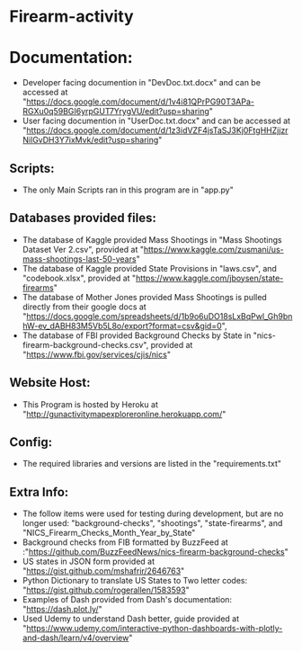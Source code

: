 # Firearm-activity
# Documentation:
* Developer facing documention in "DevDoc.txt.docx" and can be accessed at "https://docs.google.com/document/d/1v4i81QPrPG90T3APa-RGXu0q59BGI6yrpGUT7YrygVU/edit?usp=sharing"
* User facing documention in "UserDoc.txt.docx" and can be accessed at "https://docs.google.com/document/d/1z3idVZF4jsTaSJ3Kj0FtgHHZjjzrNilGvDH3Y7ixMvk/edit?usp=sharing"
## Scripts:
* The only Main Scripts ran in this program are in "app.py"
## Databases provided files:
* The database of Kaggle provided Mass Shootings in "Mass Shootings Dataset Ver 2.csv", provided at "https://www.kaggle.com/zusmani/us-mass-shootings-last-50-years"
* The database of Kaggle provided State Provisions in "laws.csv", and "codebook.xlsx", provided at "https://www.kaggle.com/jboysen/state-firearms"
* The database of Mother Jones provided Mass Shootings is pulled directly from their google docs at "https://docs.google.com/spreadsheets/d/1b9o6uDO18sLxBqPwl_Gh9bnhW-ev_dABH83M5Vb5L8o/export?format=csv&gid=0",
* The database of FBI provided Background Checks by State in "nics-firearm-background-checks.csv", provided at "https://www.fbi.gov/services/cjis/nics"
## Website Host:
* This Program is hosted by Heroku at "http://gunactivitymapexploreronline.herokuapp.com/"
## Config:
* The required libraries and versions are listed in the "requirements.txt"
## Extra Info:
* The follow items were used for testing during development, but are no longer used: "background-checks", "shootings", "state-firearms", and "NICS_Firearm_Checks_Month_Year_by_State"
* Background checks from FIB formatted by BuzzFeed at :"https://github.com/BuzzFeedNews/nics-firearm-background-checks"
* US states in JSON form provided at "https://gist.github.com/mshafrir/2646763"
* Python Dictionary to translate US States to Two letter codes: "https://gist.github.com/rogerallen/1583593"
* Examples of Dash provided from Dash's documentation: "https://dash.plot.ly/"
* Used Udemy to understand Dash better, guide provided at "https://www.udemy.com/interactive-python-dashboards-with-plotly-and-dash/learn/v4/overview"
